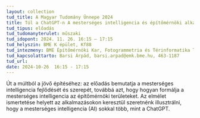 ```yaml
---
layout: collection
tud_title: A Magyar Tudomány Ünnepe 2024
title: Túl a ChatGPT-n A mesterséges intelligencia és építőmérnöki alkalmazásai
tud_tipus: előadás
tud_tudomanyterulet: műszaki
tud_idopont: 2024. 11. 26. 16:15 – 17:15
tud_helyszin: BME K épület, Kf88
tud_intezmeny: BME Építőmérnöki Kar, Fotogrammetria és Térinformatika Tanszék
tud_kapcsolattarto: Barsi Árpád, barsi.arpad@emk.bme.hu, 463-1187
tud_url: 
date: 2024-10-26  16:15 - 17:15
---
```

Út a múltból a jövő építéséhez: az előadás bemutatja a mesterséges intelligencia fejlődését és szerepét, továbbá azt, hogy hogyan formálja a mesterséges intelligencia az építőmérnöki területeket. Az elmélet ismertetése helyett az alkalmazásokon keresztül szeretnénk illusztrálni, hogy a mesterséges intelligencia (AI) sokkal több, mint a ChatGPT.